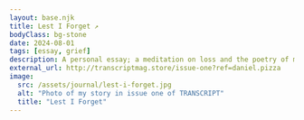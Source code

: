 ```yaml
---
layout: base.njk
title: Lest I Forget ↗
bodyClass: bg-stone
date: 2024-08-01
tags: [essay, grief]
description: A personal essay; a meditation on loss and the poetry of mistranslations, all based on one earth-shattering conversation at the oncologist's.
external_url: http://transcriptmag.store/issue-one?ref=daniel.pizza
image:
  src: /assets/journal/lest-i-forget.jpg
  alt: "Photo of my story in issue one of TRANSCRIPT"
  title: "Lest I Forget"
--- 
```

